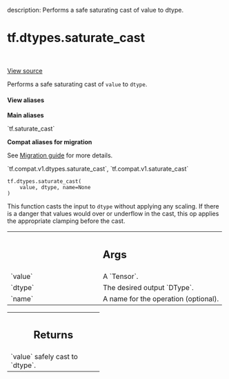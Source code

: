 description: Performs a safe saturating cast of value to dtype.

<div itemscope itemtype="http://developers.google.com/ReferenceObject">
<meta itemprop="name" content="tf.dtypes.saturate_cast" />
<meta itemprop="path" content="Stable" />
</div>

# tf.dtypes.saturate_cast

<!-- Insert buttons and diff -->

<table class="tfo-notebook-buttons tfo-api nocontent" align="left">

</table>

<a target="_blank" class="external" href="/code/stable/tensorflow/python/ops/math_ops.py">View source</a>



Performs a safe saturating cast of `value` to `dtype`.

<section class="expandable">
  <h4 class="showalways">View aliases</h4>
  <p>
<b>Main aliases</b>
<p>`tf.saturate_cast`</p>

<b>Compat aliases for migration</b>
<p>See
<a href="https://www.tensorflow.org/guide/migrate">Migration guide</a> for
more details.</p>
<p>`tf.compat.v1.dtypes.saturate_cast`, `tf.compat.v1.saturate_cast`</p>
</p>
</section>

<pre class="devsite-click-to-copy prettyprint lang-py tfo-signature-link">
<code>tf.dtypes.saturate_cast(
    value, dtype, name=None
)
</code></pre>



<!-- Placeholder for "Used in" -->

This function casts the input to `dtype` without applying any scaling.  If
there is a danger that values would over or underflow in the cast, this op
applies the appropriate clamping before the cast.

<!-- Tabular view -->
 <table class="responsive fixed orange">
<colgroup><col width="214px"><col></colgroup>
<tr><th colspan="2"><h2 class="add-link">Args</h2></th></tr>

<tr>
<td>
`value`
</td>
<td>
A `Tensor`.
</td>
</tr><tr>
<td>
`dtype`
</td>
<td>
The desired output `DType`.
</td>
</tr><tr>
<td>
`name`
</td>
<td>
A name for the operation (optional).
</td>
</tr>
</table>



<!-- Tabular view -->
 <table class="responsive fixed orange">
<colgroup><col width="214px"><col></colgroup>
<tr><th colspan="2"><h2 class="add-link">Returns</h2></th></tr>
<tr class="alt">
<td colspan="2">
`value` safely cast to `dtype`.
</td>
</tr>

</table>

